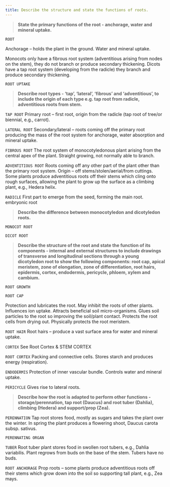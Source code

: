 ```yaml
---
title: Describe the structure and state the functions of roots.
---
```



> **State the primary functions of the root -
anchorage, water and mineral uptake.** 


`ROOT`

Anchorage – holds the plant in the ground.
Water and mineral uptake.

Monocots only have a fibrous root system (adventitious arising from nodes on the stem), they do not branch or produce secondary thickening.
Dicots have a tap root system (developing from the radicle) they branch and produce secondary thickening.


`ROOT UPTAKE`
> **Describe root types -  ‘tap’, ‘lateral’, ‘fibrous’ and
‘adventitious’, to include the origin of each type
e.g. tap root from radicle, adventitious roots from
stem.** 


`TAP ROOT`
Primary root – first root, origin from the radicle (tap root of tree/or biennial, e.g., carrot).



`LATERAL ROOT`
Secondary/lateral – roots coming off the primary root producing the mass of the root system for anchorage, water absorption and mineral uptake.


`FIBROUS ROOT`
The root system of monocotyledonous plant arising from the central apex of the plant.  Straight growing, not normally able to branch.


`ADVENTITIOUS ROOT`
Roots coming off any other part of the plant other than the primary root system.  Origin – off stems/stolen/aerial/from cuttings.
Some plants produce adventitious roots off their stems which cling onto rough surfaces, allowing the plant to grow up the surface as a climbing plant, e.g., Hedera helix.

`RADICLE`
First part to emerge from the seed, forming the main root. embryonic root

> **Describe the difference between monocotyledon
and dicotyledon roots.** 


`MONOCOT ROOT`

`DICOT ROOT`


> **Describe the structure of the root and state the
function of its components - internal and external
structures to include drawings of transverse and
longitudinal sections through a young dicotyledon
root to show the following components: root cap,
apical meristem, zone of elongation, zone of
differentiation, root hairs, epidermis, cortex,
endodermis, pericycle, phloem, xylem and
cambium.** 


`ROOT GROWTH`

`ROOT CAP`

Protection and lubricates the root.
May inhibit the roots of other plants.
Influences ion uptake.
Attracts beneficial soil micro-organisms.
Glues soil particles to the root so improving the soil/plant contact.
Protects the root cells from drying out.
Physically protects the root meristem.


`ROOT HAIR`
Root hairs – produce a vast surface area for water and mineral uptake.


`CORTEX`
See Root Cortex & STEM CORTEX


`ROOT CORTEX`
Packing and connective cells.
Stores starch and produces energy (respiration).



`ENDODERMIS`
Protection of inner vascular bundle.
Controls water and mineral uptake.



`PERICYCLE`
Gives rise to lateral roots.





> **Describe how the root is adapted to perform other
functions - storage/perennation, tap root (Daucus)
and root tuber (Dahlia), climbing (Hedera) and
support/prop (Zea).** 


`PERENNATION`
Tap root stores food, mostly as sugars and takes the plant over the winter.  In spring the plant produces a flowering shoot, Daucus carota subsp. sativus.


`PERENNATING ORGAN`

`TUBER`
Root tuber plant stores food in swollen root tubers, e.g., Dahlia variabilis. Plant regrows from buds on the base of the stem.  Tubers have no buds.


`ROOT ANCHORAGE`
Prop roots – some plants produce adventitious roots off their stems which grow down into the soil so supporting tall plant, e.g., Zea mays.

